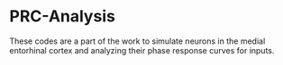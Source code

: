 # PRC-Analysis
These codes are a part of the work to simulate neurons in the medial entorhinal cortex and analyzing their phase response curves for inputs. 
